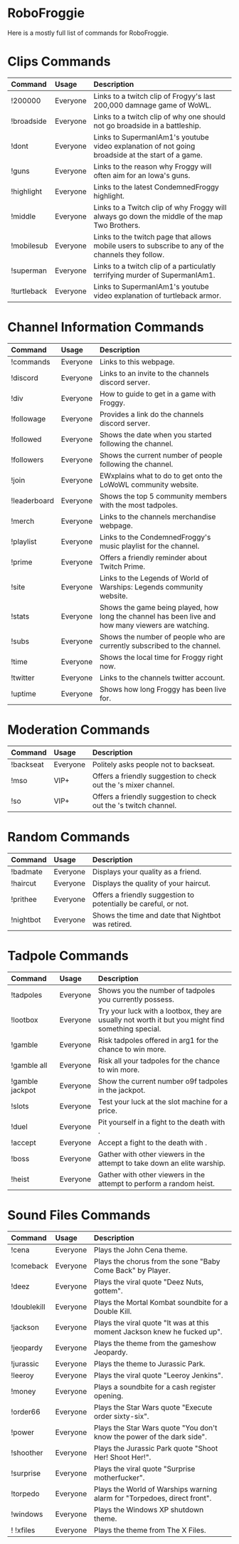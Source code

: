 # RoboFroggie
Here is a mostly full list of commands for RoboFroggie.

# Clips Commands

| __Command__         | __Usage__ | __Description__                                                                                    |
|:--------------------|:----------|:---------------------------------------------------------------------------------------------------|
| !200000             | Everyone  | Links to a twitch clip of Frogyy's last 200,000 damnage game of WoWL.                              |
| !broadside          | Everyone  | Links to a twitch clip of why one should not go broadside in a battleship.                         |
| !dont               | Everyone  | Links to SupermanIAm1's youtube video explanation of not going broadside at the start of a game.   |
| !guns               | Everyone  | Links to the reason why Froggy will often aim for an Iowa's guns.                                  |
| !highlight          | Everyone  | Links to the latest CondemnedFroggy highlight.                                                     |
| !middle             | Everyone  | Links to a Twitch clip of why Froggy will always go down the middle of the map Two Brothers.       |
| !mobilesub          | Everyone  | Links to the twitch page that allows mobile users to subscribe to any of the channels they follow. |
| !superman           | Everyone  | Links to a twitch clip of a particulatly terrifying murder of SupermanIAm1.                        |
| !turtleback         | Everyone  | Links to SupermanIAm1's youtube video explanation of turtleback armor.                             |

# Channel Information Commands

| __Command__         | __Usage__ | __Description__                                                                                    |
|:--------------------|:----------|:---------------------------------------------------------------------------------------------------|
| !commands           | Everyone  | Links to this webpage.                                                                             |
| !discord            | Everyone  | Links to an invite to the channels discord server.                                                 |
| !div                | Everyone  | How to guide to get in a game with Froggy.                                                         |
| !followage          | Everyone  | Provides a link do the channels discord server.                                                    |
| !followed           | Everyone  | Shows the date when you started following the channel.                                             |
| !followers          | Everyone  | Shows the current number of people following the channel.                                          |
| !join               | Everyone  | EWxplains what to do to get onto the LoWoWL community website.                                     |
| !leaderboard        | Everyone  | Shows the top 5 community members with the most tadpoles.                                          |
| !merch              | Everyone  | Links to the channels merchandise webpage.                                                         |
| !playlist           | Everyone  | Links to the CondemnedFroggy's music playlist for the channel.                                     |
| !prime              | Everyone  | Offers a friendly reminder about Twitch Prime.                                                     |
| !site               | Everyone  | Links to the Legends of World of Warships: Legends community website.                              |
| !stats              | Everyone  | Shows the game being played, how long the channel has been live and how many viewers are watching. |
| !subs               | Everyone  | Shows the number of people who are currently subscribed to the channel.                            |
| !time               | Everyone  | Shows the local time for Froggy right now.                                                         |
| !twitter            | Everyone  | Links to the channels twitter account.                                                             |
| !uptime             | Everyone  | Shows how long Froggy has been live for.                                                           |

# Moderation Commands

| __Command__         | __Usage__ | __Description__                                                                                    |
|:--------------------|:----------|:---------------------------------------------------------------------------------------------------|
| !backseat           | Everyone  | Politely asks people not to backseat.                                                              |
| !mso <name>         | VIP+      | Offers a friendly suggestion to check out the <name>'s mixer channel.                             |
| !so <name>          | VIP+      | Offers a friendly suggestion to check out the <name>'s twitch channel.                             |

# Random Commands

| __Command__         | __Usage__ | __Description__                                                                                    |
|:--------------------|:----------|:---------------------------------------------------------------------------------------------------|
| !badmate            | Everyone  | Displays your quality as a friend.                                                                 |
| !haircut            | Everyone  | Displays the quality of your haircut.                                                              |
| !prithee            | Everyone  | Offers a friendly suggestion to potentially be careful, or not.                                    |
| !nightbot           | Everyone  | Shows the time and date that Nightbot was retired.                                                 |

# Tadpole Commands

| __Command__         | __Usage__ | __Description__                                                                                    |
|:--------------------|:----------|:---------------------------------------------------------------------------------------------------|
| !tadpoles           | Everyone  | Shows you the number of tadpoles you currently possess.                                            |
| !lootbox            | Everyone  | Try your luck with a lootbox, they are usually not worth it but you might find something special.  |
| !gamble <amount>    | Everyone  | Risk tadpoles offered in arg1 for the chance to win more.                                          |
| !gamble all         | Everyone  | Risk all your tadpoles for the chance to win more.                                                 |
| !gamble jackpot     | Everyone  | Show the current number o9f tadpoles in the jackpot.                                               |
| !slots              | Everyone  | Test your luck at the slot machine for a price.                                                    |
| !duel <username>    | Everyone  | Pit yourself in a fight to the death  with <username>.                                             |
| !accept <username>  | Everyone  | Accept a fight to the death with <username>.                                                       |
| !boss               | Everyone  | Gather with other viewers in the attempt to take down an elite warship.                            |
| !heist <amount>     | Everyone  | Gather with other viewers in the attempt to perform a random heist.                                |

# Sound Files Commands

| __Command__         | __Usage__ | __Description__                                                                                    |
|:--------------------|:----------|:---------------------------------------------------------------------------------------------------|
| !cena               | Everyone  | Plays the John Cena theme.                                                                         |
| !comeback           | Everyone  | Plays the chorus from the sone "Baby Come Back" by Player.                                         |
| !deez               | Everyone  | Plays the viral quote "Deez Nuts, gottem".                                                         |
| !doublekill         | Everyone  | Plays the Mortal Kombat soundbite for a Double Kill.                                               |
| !jackson            | Everyone  | Plays the viral quote "It was at this moment Jackson knew he fucked up".                           |
| !jeopardy           | Everyone  | Plays the theme from the gameshow Jeopardy.                                                        |
| !jurassic           | Everyone  | Plays the theme to Jurassic Park.                                                                  |
| !leeroy             | Everyone  | Plays the viral quote "Leeroy Jenkins".                                                            |
| !money              | Everyone  | Plays a soundbite for a cash register opening.                                                     |
| !order66            | Everyone  | Plays the Star Wars quote "Execute order sixty-six".                                               |
| !power              | Everyone  | Plays the Star Wars quote "You don't know the power of the dark side".                             |
| !shoother           | Everyone  | Plays the Jurassic Park quote "Shoot Her! Shoot Her!".                                             |
| !surprise           | Everyone  | Plays the viral quote "Surprise motherfucker".                                                     |
| !torpedo            | Everyone  | Plays the World of Warships warning alarm for "Torpedoes, direct front".                           |
| !windows            | Everyone  | Plays the Windows XP shutdown theme.                                                               |
! !xfiles             | Everyone  | Plays the theme from The X Files.                                                                  |
